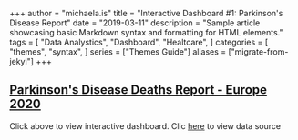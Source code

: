 +++ 
author = "michaela.is"
title = "Interactive Dashboard #1: Parkinson's Disease Report"
date = "2019-03-11"
description = "Sample article showcasing basic Markdown syntax and formatting for HTML elements."
tags = [
    "Data Analystics",
    "Dashboard",
    "Healtcare",
]
categories = [
    "themes",
    "syntax",
]
series = ["Themes Guide"]
aliases = ["migrate-from-jekyl"]
+++

## [Parkinson's Disease Deaths Report - Europe 2020](https://lookerstudio.google.com/embed/reporting/6d1419e7-55b1-476a-9696-5972fa9af076/page/LLqyD)
Click above to view interactive dashboard. Clic [here](https://platform.who.int/mortality/themes/theme-details/topics/indicator-groups/indicator-group-details/MDB/parkinson-disease) to view data source